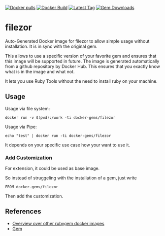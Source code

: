 [![Docker pulls](https://img.shields.io/docker/pulls/rubygem/filezor.svg)](https://hub.docker.com/r/rubygem/filezor/)
[![Docker Build](https://img.shields.io/docker/automated/rubygem/filezor.svg)](https://hub.docker.com/r/rubygem/filezor/)
[![Latest Tag](https://img.shields.io/github/tag/docker-rubygem/filezor.svg)](https://hub.docker.com/r/rubygem/filezor/)
[![Gem Downloads](https://img.shields.io/gem/dt/filezor.svg)](https://rubygems.org/gems/filezor/)
# filezor

Auto-Generated Docker image for filezor to allow simple usage without installation.
It is in sync with the original gem.

This allows to use a specific version of your favorite gem and ensures that this image will be supported in future.
The image is generated automatically from a github repository by Docker Hub.
This ensures that you exactly know what is in the image and what not.

It lets you use Ruby Tools without the need to install ruby on your machine.

## Usage

Usage via file system:

`docker run -v $(pwd):/work -ti docker-gems/filezor`

Usage via Pipe:

`echo "test" | docker run -ti docker-gems/filezor`

It depends on your specific use case how your want to use it.

### Add Customization

For extension, it could be used as base image.

So instead of struggeling with the installation of a gem, just write

`FROM docker-gems/filezor`

Then add the customization.

## References

 - [Overview over other rubygem docker images](https://github.com/thinkbot/docker-rubygem)
 - [Gem](https://rubygems.org/gems/filezor/)
